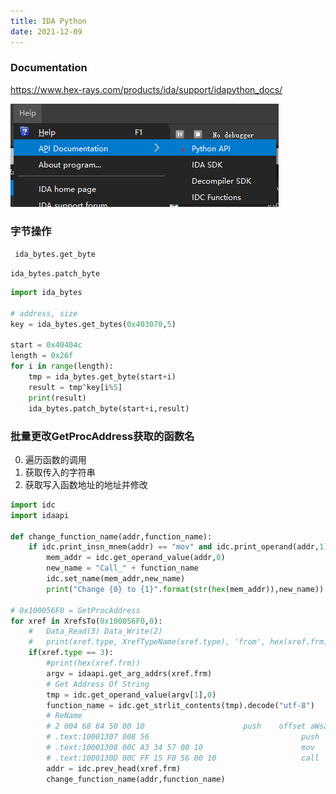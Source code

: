 ```yaml
---
title: IDA Python
date: 2021-12-09
---
```


### Documentation

https://www.hex-rays.com/products/ida/support/idapython_docs/

![img](../../assets/img/security/ida_python_doc.png)

### 字节操作
` ida_bytes.get_byte`

`ida_bytes.patch_byte`

```python
import ida_bytes

# address, size
key = ida_bytes.get_bytes(0x403070,5)

start = 0x40404c
length = 0x26f
for i in range(length):
    tmp = ida_bytes.get_byte(start+i)
    result = tmp^key[i%5]
    print(result)
    ida_bytes.patch_byte(start+i,result)
```

### 批量更改GetProcAddress获取的函数名
0. 遍历函数的调用
1. 获取传入的字符串
2. 获取写入函数地址的地址并修改
```python
import idc 
import idaapi

def change_function_name(addr,function_name):
	if idc.print_insn_mnem(addr) == "mov" and idc.print_operand(addr,1) == "eax":
		mem_addr = idc.get_operand_value(addr,0)
		new_name = "Call_" + function_name
		idc.set_name(mem_addr,new_name)
		print("Change {0} to {1}".format(str(hex(mem_addr)),new_name))

# 0x100056F0 = GetProcAddress
for xref in XrefsTo(0x100056F0,0):
	#	Data_Read(3) Data_Write(2)
	#	print(xref.type, XrefTypeName(xref.type), 'from', hex(xref.frm), 'to', hex(xref.to))
	if(xref.type == 3):
		#print(hex(xref.frm))
		argv = idaapi.get_arg_addrs(xref.frm)
		# Get Address Of String
		tmp = idc.get_operand_value(argv[1],0)
		function_name = idc.get_strlit_contents(tmp).decode("utf-8") 
		# ReName
		# 2 004 68 64 50 00 10                      push    offset aWsafdisset ; "__WSAFDIsSet"
		# .text:10001307 008 56                                  push    esi             ; hModule
		# .text:10001308 00C A3 34 57 00 10                      mov     Call___WSAFDIsSet, eax
		# .text:1000130D 00C FF 15 F0 56 00 10                   call    GetProcAddress_0
		addr = idc.prev_head(xref.frm)
		change_function_name(addr,function_name)
```